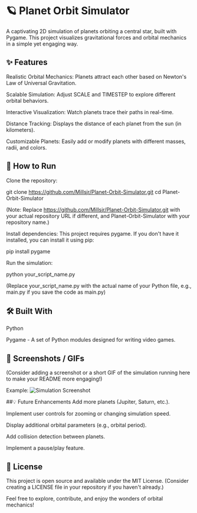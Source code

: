 # 🪐 Planet Orbit Simulator

A captivating 2D simulation of planets orbiting a central star, built with Pygame. This project visualizes gravitational forces and orbital mechanics in a simple yet engaging way.

## ✨ Features
Realistic Orbital Mechanics: Planets attract each other based on Newton's Law of Universal Gravitation.

Scalable Simulation: Adjust SCALE and TIMESTEP to explore different orbital behaviors.

Interactive Visualization: Watch planets trace their paths in real-time.

Distance Tracking: Displays the distance of each planet from the sun (in kilometers).

Customizable Planets: Easily add or modify planets with different masses, radii, and colors.

## 🚀 How to Run
Clone the repository:

git clone https://github.com/Millsjr/Planet-Orbit-Simulator.git
cd Planet-Orbit-Simulator

(Note: Replace https://github.com/Millsjr/Planet-Orbit-Simulator.git with your actual repository URL if different, and Planet-Orbit-Simulator with your repository name.)

Install dependencies:
This project requires pygame. If you don't have it installed, you can install it using pip:

pip install pygame

Run the simulation:

python your_script_name.py

(Replace your_script_name.py with the actual name of your Python file, e.g., main.py if you save the code as main.py)

## 🛠️ Built With
Python

Pygame - A set of Python modules designed for writing video games.

## 📸 Screenshots / GIFs
(Consider adding a screenshot or a short GIF of the simulation running here to make your README more engaging!)

Example:
![Simulation Screenshot](https://placehold.co/600x400/000/FFF?text=Planet+Simulation+Screenshot)

##💡 Future Enhancements
Add more planets (Jupiter, Saturn, etc.).

Implement user controls for zooming or changing simulation speed.

Display additional orbital parameters (e.g., orbital period).

Add collision detection between planets.

Implement a pause/play feature.

## 📄 License
This project is open source and available under the MIT License. (Consider creating a LICENSE file in your repository if you haven't already.)

Feel free to explore, contribute, and enjoy the wonders of orbital mechanics!
